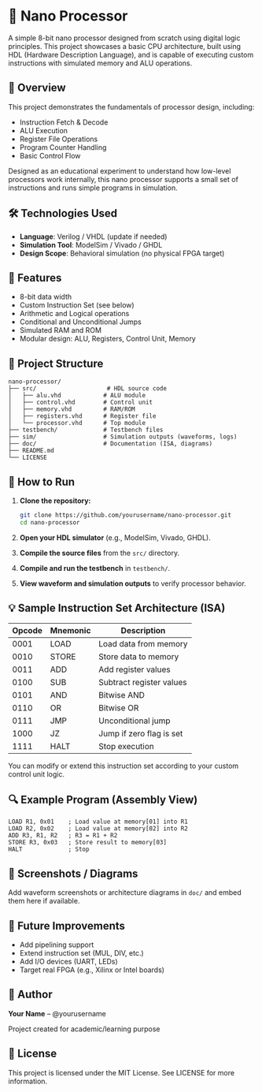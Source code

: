# 🧠 Nano Processor

A simple 8-bit nano processor designed from scratch using digital logic principles. This project showcases a basic CPU architecture, built using HDL (Hardware Description Language), and is capable of executing custom instructions with simulated memory and ALU operations.

## 📌 Overview

This project demonstrates the fundamentals of processor design, including:
- Instruction Fetch & Decode
- ALU Execution
- Register File Operations
- Program Counter Handling
- Basic Control Flow

Designed as an educational experiment to understand how low-level processors work internally, this nano processor supports a small set of instructions and runs simple programs in simulation.

## 🛠️ Technologies Used

- **Language**: Verilog / VHDL (update if needed)
- **Simulation Tool**: ModelSim / Vivado / GHDL
- **Design Scope**: Behavioral simulation (no physical FPGA target)

## 🧩 Features

- 8-bit data width
- Custom Instruction Set (see below)
- Arithmetic and Logical operations
- Conditional and Unconditional Jumps
- Simulated RAM and ROM
- Modular design: ALU, Registers, Control Unit, Memory

## 📁 Project Structure

```
nano-processor/
├── src/                    # HDL source code
│   ├── alu.vhd            # ALU module
│   ├── control.vhd        # Control unit
│   ├── memory.vhd         # RAM/ROM
│   ├── registers.vhd      # Register file
│   └── processor.vhd      # Top module
├── testbench/             # Testbench files
├── sim/                   # Simulation outputs (waveforms, logs)
├── doc/                   # Documentation (ISA, diagrams)
├── README.md
└── LICENSE
```

## 🚀 How to Run

1. **Clone the repository:**
   ```bash
   git clone https://github.com/yourusername/nano-processor.git
   cd nano-processor
   ```

2. **Open your HDL simulator** (e.g., ModelSim, Vivado, GHDL).

3. **Compile the source files** from the `src/` directory.

4. **Compile and run the testbench** in `testbench/`.

5. **View waveform and simulation outputs** to verify processor behavior.

## 💡 Sample Instruction Set Architecture (ISA)

| Opcode | Mnemonic | Description |
|--------|----------|-------------|
| 0001   | LOAD     | Load data from memory |
| 0010   | STORE    | Store data to memory |
| 0011   | ADD      | Add register values |
| 0100   | SUB      | Subtract register values |
| 0101   | AND      | Bitwise AND |
| 0110   | OR       | Bitwise OR |
| 0111   | JMP      | Unconditional jump |
| 1000   | JZ       | Jump if zero flag is set |
| 1111   | HALT     | Stop execution |

You can modify or extend this instruction set according to your custom control unit logic.

## 🔍 Example Program (Assembly View)

```assembly
LOAD R1, 0x01    ; Load value at memory[01] into R1
LOAD R2, 0x02    ; Load value at memory[02] into R2
ADD R3, R1, R2   ; R3 = R1 + R2
STORE R3, 0x03   ; Store result to memory[03]
HALT             ; Stop
```

## 📸 Screenshots / Diagrams

Add waveform screenshots or architecture diagrams in `doc/` and embed them here if available.

## 🧠 Future Improvements

- Add pipelining support
- Extend instruction set (MUL, DIV, etc.)
- Add I/O devices (UART, LEDs)
- Target real FPGA (e.g., Xilinx or Intel boards)

## 👤 Author

**Your Name** – @yourusername

Project created for academic/learning purpose

## 📄 License

This project is licensed under the MIT License. See LICENSE for more information.